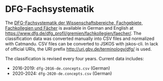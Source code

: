 # DFG-Fachsystematik

The [DFG-Fachsystematik der Wissenschaftsbereiche, Fachgebiete, Fachkollegien und Fächer](http://bartoc.org/en/node/520) is available in German and English at <https://www.dfg.de/dfg_profil/gremien/fachkollegien/faecher/>. The classification data was converted manually into CSV files and normalized with Catmandu. CSV files can be converted to JSKOS with jskos-cli. In lack of official URIs, the URI prefix <http://uri.gbv.de/terminology/dfg/> is used.

The classification is revised every four years. Current data includes:

* 2016-2019: `dfg-2016-de.concepts.csv` (German)
* 2020-2024: `dfg-2020-de.concepts.csv` (German)

